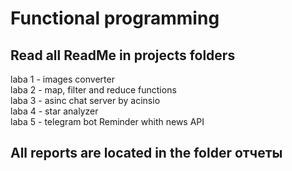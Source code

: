 # Functional programming

## Read all ReadMe in projects folders
laba 1 - images converter  
laba 2 - map, filter and reduce functions  
laba 3 - asinc chat server by acinsio  
laba 4 - star analyzer  
laba 5 - telegram bot Reminder whith news API
## All reports are located in the folder отчеты
